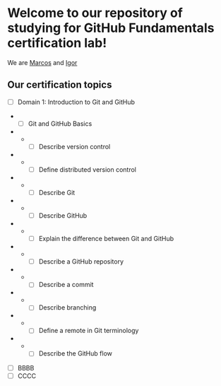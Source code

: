 # Welcome to our repository of studying for GitHub Fundamentals certification lab!
We are [Marcos](https://github.com/coppolaop) and [Igor](https://github.com/flaigor)

## Our certification topics
- [ ] Domain 1: Introduction to Git and GitHub
- - [ ] Git and GitHub Basics
- - - [ ] Describe version control
- - - [ ] Define distributed version control
- - - [ ] Describe Git
- - - [ ] Describe GitHub
- - - [ ] Explain the difference between Git and GitHub
- - - [ ] Describe a GitHub repository
- - - [ ] Describe a commit
- - - [ ] Describe branching
- - - [ ] Define a remote in Git terminology
- - - [ ] Describe the GitHub flow
- [ ] BBBB
- [ ] CCCC
